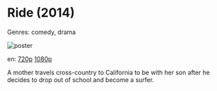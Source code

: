 # Ride (2014)

Genres: comedy, drama

![poster](http://image.tmdb.org/t/p/w500/3E7VFKi4rwRgxSCGo82hmZtQveJ.jpg)

en:
  [720p](magnet:?xt=urn:btih:8A6B313047F5FE0ADCA783AEA1A7FF6920A2C30D&tr=udp://glotorrents.pw:6969/announce&tr=udp://tracker.opentrackr.org:1337/announce&tr=udp://torrent.gresille.org:80/announce&tr=udp://tracker.openbittorrent.com:80&tr=udp://tracker.coppersurfer.tk:6969&tr=udp://tracker.leechers-paradise.org:6969&tr=udp://p4p.arenabg.ch:1337&tr=udp://tracker.internetwarriors.net:1337)
  [1080p](magnet:?xt=urn:btih:FF2B0417FE748613015DED5DE9252113330E6AC0&tr=udp://glotorrents.pw:6969/announce&tr=udp://tracker.opentrackr.org:1337/announce&tr=udp://torrent.gresille.org:80/announce&tr=udp://tracker.openbittorrent.com:80&tr=udp://tracker.coppersurfer.tk:6969&tr=udp://tracker.leechers-paradise.org:6969&tr=udp://p4p.arenabg.ch:1337&tr=udp://tracker.internetwarriors.net:1337)
  


A mother travels cross-country to California to be with her son after he decides to drop out of school and become a surfer.